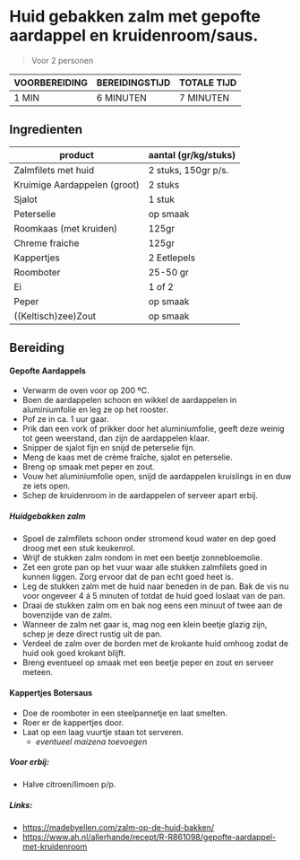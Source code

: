 # Huid gebakken zalm met gepofte aardappel en kruidenroom/saus.
> Voor 2 personen

| VOORBEREIDING | BEREIDINGSTIJD | TOTALE TIJD |
|---|---|---|
| 1 MIN | 6 MINUTEN | 7 MINUTEN 


## Ingredienten
| product | aantal (gr/kg/stuks) |
|---|---|
| Zalmfilets met huid | 2 stuks, 150gr p/s. |
|Kruimige Aardappelen (groot)|2 stuks|
|Sjalot|1 stuk|
|Peterselie|op smaak|
|Roomkaas (met kruiden)|125gr|
|Chreme fraiche|125gr|
|Kappertjes|2 Eetlepels|
|Roomboter|25-50 gr|
|Ei|1 of 2|
|Peper|op smaak|
|((Keltisch)zee)Zout|op smaak|


## Bereiding

#### Gepofte Aardappels
- Verwarm de oven voor op 200 ºC.
- Boen de aardappelen schoon en wikkel de aardappelen in aluminiumfolie en leg ze op het rooster.
- Pof ze in ca. 1 uur gaar.
- Prik dan een vork of prikker door het aluminiumfolie, geeft deze weinig tot geen weerstand, dan zijn de aardappelen klaar.
- Snipper de sjalot fijn en snijd de peterselie fijn.
- Meng de kaas met de crème fraîche, sjalot en peterselie.
- Breng op smaak met peper en zout.
- Vouw het aluminiumfolie open, snijd de aardappelen kruislings in en duw ze iets open.
- Schep de kruidenroom in de aardappelen of serveer apart erbij.


##### Huidgebakken zalm
- Spoel de zalmfilets schoon onder stromend koud water en dep goed droog met een stuk keukenrol.
- Wrijf de stukken zalm rondom in met een beetje zonnebloemolie.
- Zet een grote pan op het vuur waar alle stukken zalmfilets goed in kunnen liggen. Zorg ervoor dat de pan echt goed heet is.
- Leg de stukken zalm met de huid naar beneden in de pan. Bak de vis nu voor ongeveer 4 á 5 minuten of totdat de huid goed loslaat van de pan.
- Draai de stukken zalm om en bak nog eens een minuut of twee aan de bovenzijde van de zalm.
- Wanneer de zalm net gaar is, mag nog een klein beetje glazig zijn, schep je deze direct rustig uit de pan.
- Verdeel de zalm over de borden met de krokante huid omhoog zodat de huid ook goed krokant blijft.
- Breng eventueel op smaak met een beetje peper en zout en serveer meteen.


#### Kappertjes Botersaus
- Doe de roomboter in een steelpannetje en laat smelten.
- Roer er de kappertjes door.
- Laat op een laag vuurtje staan tot serveren.
	* _eventueel maizena toevoegen_


##### Voor erbij:
- Halve citroen/limoen p/p.

##### Links:
- https://madebyellen.com/zalm-op-de-huid-bakken/
- https://www.ah.nl/allerhande/recept/R-R861098/gepofte-aardappel-met-kruidenroom